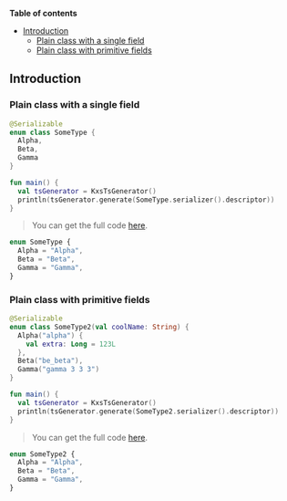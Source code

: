 <!--- TEST_NAME EnumClassTest -->


**Table of contents**

<!--- TOC -->

* [Introduction](#introduction)
  * [Plain class with a single field](#plain-class-with-a-single-field)
  * [Plain class with primitive fields](#plain-class-with-primitive-fields)

<!--- END -->


<!--- INCLUDE .*\.kt
import kotlinx.serialization.*
import dev.adamko.kxstsgen.*
-->

## Introduction


### Plain class with a single field

<!--- INCLUDE .*\.kt
import kotlinx.serialization.*
import dev.adamko.kxstsgen.*
-->

```kotlin
@Serializable
enum class SomeType {
  Alpha,
  Beta,
  Gamma
}

fun main() {
  val tsGenerator = KxsTsGenerator()
  println(tsGenerator.generate(SomeType.serializer().descriptor))
}
```

> You can get the full code [here](./knit/example/example-enum-class-01.kt).

```typescript
enum SomeType {
  Alpha = "Alpha",
  Beta = "Beta",
  Gamma = "Gamma",
}
```

<!--- TEST -->

### Plain class with primitive fields

```kotlin
@Serializable
enum class SomeType2(val coolName: String) {
  Alpha("alpha") {
    val extra: Long = 123L
  },
  Beta("be_beta"),
  Gamma("gamma 3 3 3")
}

fun main() {
  val tsGenerator = KxsTsGenerator()
  println(tsGenerator.generate(SomeType2.serializer().descriptor))
}
```

> You can get the full code [here](./knit/example/example-enum-class-02.kt).

```typescript
enum SomeType2 {
  Alpha = "Alpha",
  Beta = "Beta",
  Gamma = "Gamma",
}
```

<!--- TEST -->
